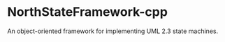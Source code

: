 NorthStateFramework-cpp
=======================

An object-oriented framework for implementing UML 2.3 state machines. 
